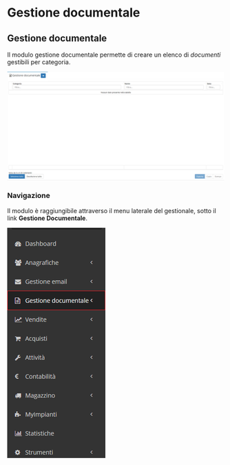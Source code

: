 # Gestione documentale

## Gestione documentale

Il modulo gestione documentale permette di creare un elenco di _documenti_ gestibili per categoria.

![Screenshot interfaccia gestione documentale](../../../.gitbook/assets/interfacciagestionedocumentale.PNG)

### Navigazione

Il modulo è raggiungibile attraverso il menu laterale del gestionale, sotto il link **Gestione Documentale**.

![Screenshot navigazione gestione documentale](../../../.gitbook/assets/posizionegestionedocumentale.PNG)

